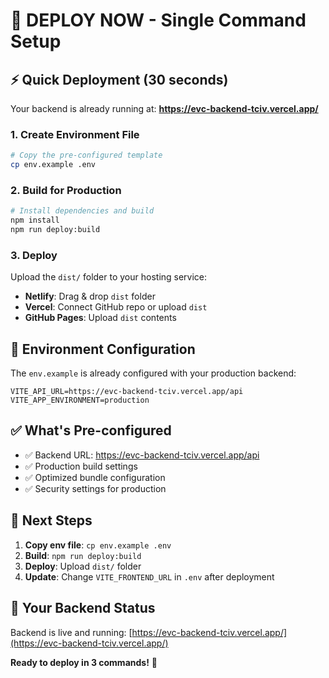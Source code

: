 # 🚀 DEPLOY NOW - Single Command Setup

## ⚡ Quick Deployment (30 seconds)

Your backend is already running at: **https://evc-backend-tciv.vercel.app/**

### 1. Create Environment File
```bash
# Copy the pre-configured template
cp env.example .env
```

### 2. Build for Production
```bash
# Install dependencies and build
npm install
npm run deploy:build
```

### 3. Deploy
Upload the `dist/` folder to your hosting service:
- **Netlify**: Drag & drop `dist` folder
- **Vercel**: Connect GitHub repo or upload `dist`
- **GitHub Pages**: Upload `dist` contents

## 🔧 Environment Configuration

The `env.example` is already configured with your production backend:

```env
VITE_API_URL=https://evc-backend-tciv.vercel.app/api
VITE_APP_ENVIRONMENT=production
```

## ✅ What's Pre-configured

- ✅ Backend URL: https://evc-backend-tciv.vercel.app/api
- ✅ Production build settings
- ✅ Optimized bundle configuration
- ✅ Security settings for production

## 🎯 Next Steps

1. **Copy env file**: `cp env.example .env`
2. **Build**: `npm run deploy:build`
3. **Deploy**: Upload `dist/` folder
4. **Update**: Change `VITE_FRONTEND_URL` in `.env` after deployment

## 🔗 Your Backend Status

Backend is live and running: [https://evc-backend-tciv.vercel.app/](https://evc-backend-tciv.vercel.app/)

**Ready to deploy in 3 commands!** 🚀